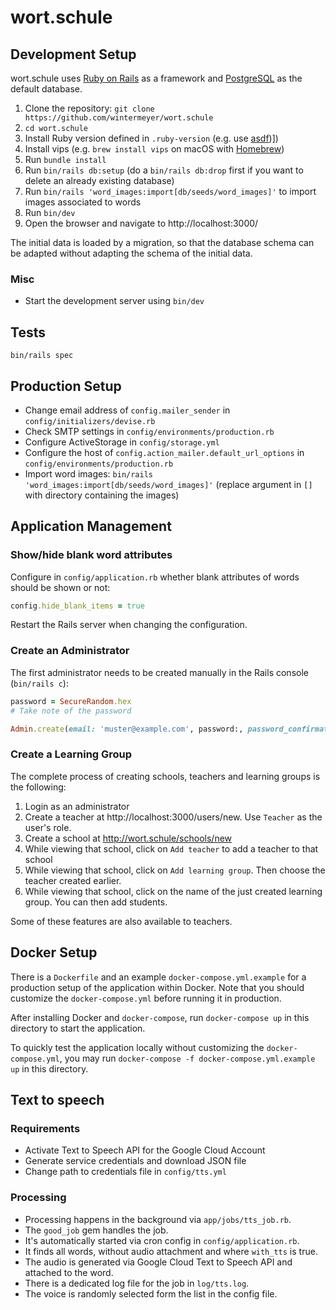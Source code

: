 # wort.schule

## Development Setup

wort.schule uses [Ruby on Rails](https://rubyonrails.org/) as a framework and [PostgreSQL](https://www.postgresql.org) as the default database.

1. Clone the repository:
    `git clone https://github.com/wintermeyer/wort.schule`
2. `cd wort.schule`
3. Install Ruby version defined in `.ruby-version`
 (e.g. use [asdf](https://asdf-vm.com/))])
4. Install vips
 (e.g. `brew install vips` on macOS with [Homebrew](https://brew.sh))
5. Run `bundle install`
6. Run `bin/rails db:setup`
 (do a `bin/rails db:drop` first if you want to delete an already existing database)
7. Run `bin/rails 'word_images:import[db/seeds/word_images]'` to import images associated to words
8. Run `bin/dev`
9. Open the browser and navigate to http://localhost:3000/

The initial data is loaded by a migration, so that the database schema can be adapted without adapting the schema of the initial data.

### Misc

- Start the development server using `bin/dev`

## Tests

```
bin/rails spec
```

## Production Setup

- Change email address of `config.mailer_sender` in `config/initializers/devise.rb`
- Check SMTP settings in `config/environments/production.rb`
- Configure ActiveStorage in `config/storage.yml`
- Configure the host of `config.action_mailer.default_url_options` in `config/environments/production.rb`
- Import word images: `bin/rails 'word_images:import[db/seeds/word_images]'` (replace argument in `[]` with directory containing the images)

## Application Management

### Show/hide blank word attributes

Configure in `config/application.rb` whether blank attributes of words should be shown or not:

```ruby
config.hide_blank_items = true
```

Restart the Rails server when changing the configuration.

### Create an Administrator

The first administrator needs to be created manually in the Rails console (`bin/rails c`):

```ruby
password = SecureRandom.hex
# Take note of the password

Admin.create(email: 'muster@example.com', password:, password_confirmation: password)
```

### Create a Learning Group

The complete process of creating schools, teachers and learning groups is the following:

1. Login as an administrator
2. Create a teacher at http://localhost:3000/users/new. Use `Teacher` as the user's role.
3. Create a school at http://wort.schule/schools/new
4. While viewing that school, click on `Add teacher` to add a teacher to that school
5. While viewing that school, click on `Add learning group`. Then choose the teacher created earlier.
6. While viewing that school, click on the name of the just created learning group. You can then add students.

Some of these features are also available to teachers.

## Docker Setup

There is a `Dockerfile` and an example `docker-compose.yml.example` for a production setup of the application within Docker. Note that you should customize the `docker-compose.yml` before running it in production.

After installing Docker and `docker-compose`, run `docker-compose up` in this directory to start the application.

To quickly test the application locally without customizing the `docker-compose.yml`, you may run `docker-compose -f docker-compose.yml.example up` in this directory.


## Text to speech

### Requirements

- Activate Text to Speech API for the Google Cloud Account
- Generate service credentials and download JSON file
- Change path to credentials file in `config/tts.yml`

### Processing

- Processing happens in the background via `app/jobs/tts_job.rb`.
- The `good_job` gem handles the job.
- It's automatically started via cron config in `config/application.rb`.
- It finds all words, without audio attachment and where `with_tts` is true.
- The audio is generated via Google Cloud Text to Speech API and attached to the word.
- There is a dedicated log file for the job in `log/tts.log`.
- The voice is randomly selected form the list in the config file.